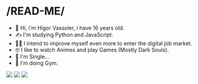 # /**__READ-ME__**/
- 👋 Hi, i'm Higor Vassoler, i have 16 years old.
- ✍ I'm studying Python and JavaScript.
- 🧑‍💻 I intend to improve myself even more to enter the digital job market.
- 🤓 I like to watch Animes and play Games (Mostly Dark Souls).
- 🌚 I'm Single...
- 🗿 I'm doing Gym.

![](https://img.shields.io/badge/JavaScript-323330?style=for-the-badge&logo=javascript&logoColor=F7DF1E)
![](https://img.shields.io/badge/Python-FFD43B?style=for-the-badge&logo=python&logoColor=blue)
![](https://img.shields.io/badge/Scratch-4D97FF?style=for-the-badge&logo=Scratch&logoColor=white)
